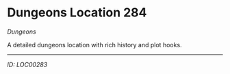 # Dungeons Location 284

*Dungeons*

A detailed dungeons location with rich history and plot hooks.

---
*ID: LOC00283*